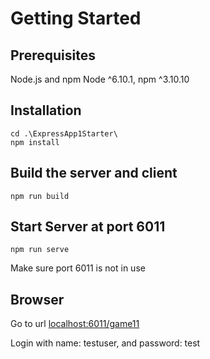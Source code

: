 # Getting Started
## Prerequisites
Node.js and npm Node ^6.10.1, npm ^3.10.10
## Installation
	cd .\ExpressApp1Starter\
	npm install 
## Build the server and client 
 	npm run build
## Start Server at port 6011
	npm run serve
Make sure port 6011 is not in use

## Browser
Go to url [localhost:6011/game11](http://localhost:6011/game11/)

Login with name: testuser, and password: test 
	
